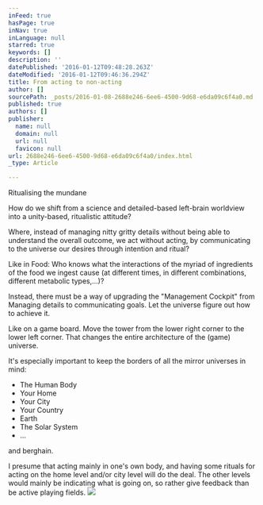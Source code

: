 ```yaml
---
inFeed: true
hasPage: true
inNav: true
inLanguage: null
starred: true
keywords: []
description: ''
datePublished: '2016-01-12T09:48:28.263Z'
dateModified: '2016-01-12T09:46:36.294Z'
title: From acting to non-acting
author: []
sourcePath: _posts/2016-01-08-2688e246-6ee6-4500-9d68-e6da09c6f4a0.md
published: true
authors: []
publisher:
  name: null
  domain: null
  url: null
  favicon: null
url: 2688e246-6ee6-4500-9d68-e6da09c6f4a0/index.html
_type: Article

---
```

Ritualising the mundane

How do we shift from a science and detailed-based left-brain worldview into a unity-based, ritualistic attitude?

Where, instead of managing nitty gritty details without being able to understand the overall outcome, we act without acting, by communicating to the universe our desires through intention and ritual?

Like in Food: Who knows what the interactions of the myriad of ingredients of the food we ingest cause (at different times, in different combinations, different metabolic types,...)?

Instead, there must be a way of upgrading the "Management Cockpit" from Managing details to communicating goals. Let the universe figure out how to achieve it.

Like on a game board. Move the tower from the lower right corner to the lower left corner. That changes the entire architecture of the (game) universe.

It's especially important to keep the borders of all the mirror universes in mind:

- The Human Body  
- Your Home  
- Your City  
- Your Country  
- Earth  
- The Solar System  
- ...

and berghain.

I presume that acting mainly in one's own body, and having some rituals for acting on the home level and/or city level will do the deal. The other levels would mainly be indicating what is going on, so rather give feedback than be active playing fields.
![](https://the-grid-user-content.s3-us-west-2.amazonaws.com/ed62d637-9ba0-4d03-a5c7-f4b550529851.jpg)
